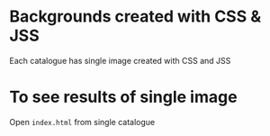 # Backgrounds created with CSS & JSS
Each catalogue has single image created with CSS and JSS

# To see results of single image
Open `index.html` from single catalogue
